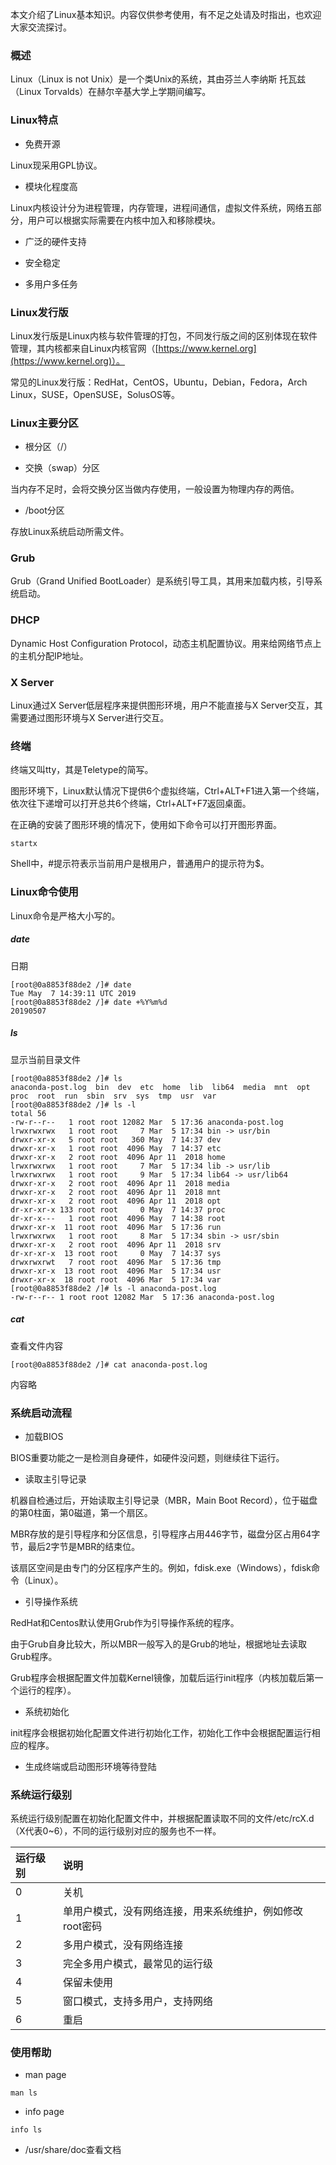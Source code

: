 本文介绍了Linux基本知识。内容仅供参考使用，有不足之处请及时指出，也欢迎大家交流探讨。

### 概述

Linux（Linux is not Unix）是一个类Unix的系统，其由芬兰人李纳斯 托瓦兹（Linux Torvalds）在赫尔辛基大学上学期间编写。

### Linux特点

* 免费开源

Linux现采用GPL协议。

* 模块化程度高

Linux内核设计分为进程管理，内存管理，进程间通信，虚拟文件系统，网络五部分，用户可以根据实际需要在内核中加入和移除模块。

* 广泛的硬件支持

* 安全稳定

* 多用户多任务

### Linux发行版

Linux发行版是Linux内核与软件管理的打包，不同发行版之间的区别体现在软件管理，其内核都来自Linux内核官网（[https://www.kernel.org](https://www.kernel.org)）。

常见的Linux发行版：RedHat，CentOS，Ubuntu，Debian，Fedora，Arch Linux，SUSE，OpenSUSE，SolusOS等。

### Linux主要分区

* 根分区（/）

* 交换（swap）分区

当内存不足时，会将交换分区当做内存使用，一般设置为物理内存的两倍。

* /boot分区

存放Linux系统启动所需文件。

### Grub

Grub（Grand Unified BootLoader）是系统引导工具，其用来加载内核，引导系统启动。

### DHCP

Dynamic Host Configuration Protocol，动态主机配置协议。用来给网络节点上的主机分配IP地址。

### X Server

Linux通过X Server低层程序来提供图形环境，用户不能直接与X Server交互，其需要通过图形环境与X Server进行交互。

### 终端

终端又叫tty，其是Teletype的简写。

图形环境下，Linux默认情况下提供6个虚拟终端，Ctrl+ALT+F1进入第一个终端，依次往下递增可以打开总共6个终端，Ctrl+ALT+F7返回桌面。

在正确的安装了图形环境的情况下，使用如下命令可以打开图形界面。

``` shell
startx
```

Shell中，#提示符表示当前用户是根用户，普通用户的提示符为$。

### Linux命令使用

Linux命令是严格大小写的。

##### date

日期

``` shell
[root@0a8853f88de2 /]# date
Tue May  7 14:39:11 UTC 2019
[root@0a8853f88de2 /]# date +%Y%m%d
20190507
```

##### ls

显示当前目录文件

``` shell
[root@0a8853f88de2 /]# ls
anaconda-post.log  bin  dev  etc  home  lib  lib64  media  mnt  opt  proc  root  run  sbin  srv  sys  tmp  usr  var
[root@0a8853f88de2 /]# ls -l
total 56
-rw-r--r--   1 root root 12082 Mar  5 17:36 anaconda-post.log
lrwxrwxrwx   1 root root     7 Mar  5 17:34 bin -> usr/bin
drwxr-xr-x   5 root root   360 May  7 14:37 dev
drwxr-xr-x   1 root root  4096 May  7 14:37 etc
drwxr-xr-x   2 root root  4096 Apr 11  2018 home
lrwxrwxrwx   1 root root     7 Mar  5 17:34 lib -> usr/lib
lrwxrwxrwx   1 root root     9 Mar  5 17:34 lib64 -> usr/lib64
drwxr-xr-x   2 root root  4096 Apr 11  2018 media
drwxr-xr-x   2 root root  4096 Apr 11  2018 mnt
drwxr-xr-x   2 root root  4096 Apr 11  2018 opt
dr-xr-xr-x 133 root root     0 May  7 14:37 proc
dr-xr-x---   1 root root  4096 May  7 14:38 root
drwxr-xr-x  11 root root  4096 Mar  5 17:36 run
lrwxrwxrwx   1 root root     8 Mar  5 17:34 sbin -> usr/sbin
drwxr-xr-x   2 root root  4096 Apr 11  2018 srv
dr-xr-xr-x  13 root root     0 May  7 14:37 sys
drwxrwxrwt   7 root root  4096 Mar  5 17:36 tmp
drwxr-xr-x  13 root root  4096 Mar  5 17:34 usr
drwxr-xr-x  18 root root  4096 Mar  5 17:34 var
[root@0a8853f88de2 /]# ls -l anaconda-post.log
-rw-r--r-- 1 root root 12082 Mar  5 17:36 anaconda-post.log
```

##### cat

查看文件内容

``` shell
[root@0a8853f88de2 /]# cat anaconda-post.log
```

内容略

### 系统启动流程

* 加载BIOS

BIOS重要功能之一是检测自身硬件，如硬件没问题，则继续往下运行。

* 读取主引导记录

机器自检通过后，开始读取主引导记录（MBR，Main Boot Record），位于磁盘的第0柱面，第0磁道，第一个扇区。

MBR存放的是引导程序和分区信息，引导程序占用446字节，磁盘分区占用64字节，最后2字节是MBR的结束位。

该扇区空间是由专门的分区程序产生的。例如，fdisk.exe（Windows），fdisk命令（Linux）。

* 引导操作系统

RedHat和Centos默认使用Grub作为引导操作系统的程序。

由于Grub自身比较大，所以MBR一般写入的是Grub的地址，根据地址去读取Grub程序。

Grub程序会根据配置文件加载Kernel镜像，加载后运行init程序（内核加载后第一个运行的程序）。

* 系统初始化

init程序会根据初始化配置文件进行初始化工作，初始化工作中会根据配置运行相应的程序。

* 生成终端或启动图形环境等待登陆

### 系统运行级别

系统运行级别配置在初始化配置文件中，并根据配置读取不同的文件/etc/rcX.d（X代表0~6），不同的运行级别对应的服务也不一样。

|运行级别|说明|
|:----|:----|
|0|关机|
|1|单用户模式，没有网络连接，用来系统维护，例如修改root密码|
|2|多用户模式，没有网络连接|
|3|完全多用户模式，最常见的运行级|
|4|保留未使用|
|5|窗口模式，支持多用户，支持网络|
|6|重启|

### 使用帮助

* man page

``` shell
man ls
```

* info page

``` shell
info ls
```

* /usr/share/doc查看文档